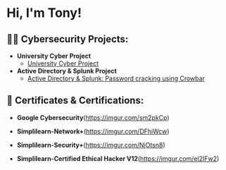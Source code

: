 <h1>Hi, I'm Tony!<br/> 



<h2>👨‍💻 Cybersecurity Projects:</h2>

- <b>University Cyber Project</b>
  - [University Cyber Project](https://github.com/Maunton/University-Cyber-Project)
- <b>Active Directory & Splunk Project</b>
  - [Active Directory & Splunk: Password cracking using Crowbar](https://github.com/Maunton/Active-Directory-Splunk)
 
<h2>📃 Certificates & Certifications:</h2>

  - <b>Google Cybersecurity</b>(https://imgur.com/sm2pkCp)</b>
  
  - <b>Simplilearn-Network+</b>(https://imgur.com/DFhiWcw)</b>

  - <b>Simplilearn-Security+</b>(https://imgur.com/NjOtsn8)</b>

  - <b>Simplilearn-Certified Ethical Hacker V12</b>(https://imgur.com/el2IFw2)</b>

<!--
**maunton/maunton** is a ✨ _special_ ✨ repository because its `README.md` (this file) appears on your GitHub profile.

Here are some ideas to get you started:

- 🔭 I’m currently working on ...
- 🌱 I’m currently learning ...
- 👯 I’m looking to collaborate on ...
- 🤔 I’m looking for help with ...
- 💬 Ask me about ...
- 📫 How to reach me: ...
- 😄 Pronouns: ...
- ⚡ Fun fact: ...
-->
